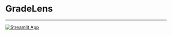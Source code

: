 # GradeLens
---
[![Streamlit App](https://static.streamlit.io/badges/streamlit_badge_black_white.svg)](https://gradelens.streamlit.app/)